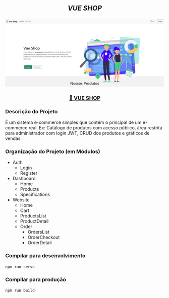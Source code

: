 ## <p align="center"> <i>VUE SHOP</i> </p>

<div align="center">
  <img width="800" src="https://raw.githubusercontent.com/GiovaniAlves/vue-shop/master/public/img/project/vue-shop01.JPG" class="d-block w-100" alt="...">
</div>

<h3 align="center">
    <a href="https://vue-shop.giovanialves.tech/" target="_blank">🔗 VUE SHOP</a>
</h3>


### Descrição do Projeto

<p>É um sistema e-commerce simples que contém o principal de um e-commerce real. Ex: Catálogo de produtos com acesso público, área restrita para administrador com login JWT, CRUD dos produtos e gráficos de vendas.</p>


### Organização do Projeto (em Módulos)
- Auth
  - Login
  - Register
- Dashboard
  - Home 
  - Products
  - Specifications
- Website
  - Home
  - Cart
  - ProductsList
  - ProductDetail
  - Order
    - OrdersList
    - OrderCheckout
    - OrderDetail

### Compilar para desenvolvimento
```
npm run serve
```

### Compilar para produção
```
npm run build
```
